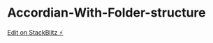 # Accordian-With-Folder-structure

[Edit on StackBlitz ⚡️](https://stackblitz.com/edit/react-tmrryg)